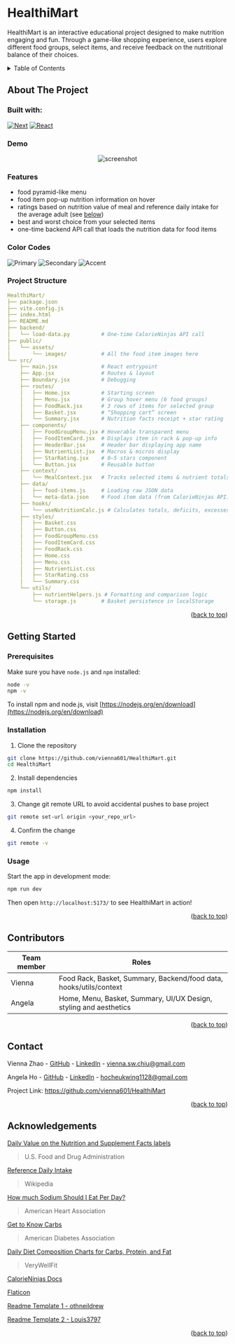 # HealthiMart

HealthiMart is an interactive educational project designed to make nutrition engaging and fun. Through a game-like shopping experience, users explore different food groups, select items, and receive feedback on the nutritional balance of their choices.

<details>
  <summary>Table of Contents</summary>
  <ol>
    <li>
      <a href="#about-the-project">About The Project</a>
    </li>
    <li>
      <a href="#getting-started">Getting Started</a>
      <ul>
        <li><a href="#prerequisites">Prerequisites</a></li>
        <li><a href="#installation">Installation</a></li>
      </ul>
    </li>
    <li><a href="#usage">Usage</a></li>
    <li><a href="#roadmap">Roadmap</a></li>
    <li><a href="#contributing">Contributing</a></li>
    <li><a href="#license">License</a></li>
    <li><a href="#contact">Contact</a></li>
    <li><a href="#acknowledgments">Acknowledgments</a></li>
  </ol>
</details>

## About The Project

### Built with:
[![Next][Next.js]][Next-url] [![React][React.js]][React-url]

### Demo

<div align="center"> 
  <img src="./healthimart-demo.gif" alt="screenshot" />
</div>

### Features

- food pyramid-like menu
- food item pop-up nutrition information on hover
- ratings based on nutrition value of meal and reference daily intake for the average adult (see [below](#acknowledgements))
- best and worst choice from your selected items
- one-time backend API call that loads the nutrition data for food items

### Color Codes
![Primary](https://img.shields.io/badge/Primary%20Color-7A824F?style=for-the-badge)
![Secondary](https://img.shields.io/badge/Secondary%20Color-48502F?style=for-the-badge)
![Accent](https://img.shields.io/badge/Accent-F7EFDA?style=for-the-badge)

### Project Structure

```yaml
HealthiMart/
├── package.json
├── vite.config.js
├── index.html
├── README.md
├── backend/
│   └── load-data.py          # One-time CalorieNinjas API call
├── public/
│   └── assets/
│       └── images/           # All the food item images here
└── src/
    ├── main.jsx              # React entrypoint
    ├── App.jsx               # Routes & layout
    ├── Boundary.jsx          # Debugging
    ├── routes/
    │   ├── Home.jsx          # Starting screen
    │   ├── Menu.jsx          # Group hover menu (6 food groups)
    │   ├── FoodRack.jsx      # 3 rows of items for selected group
    │   ├── Basket.jsx        # “Shopping cart” screen
    │   └── Summary.jsx       # Nutrition facts receipt + star rating
    ├── components/
    │   ├── FoodGroupMenu.jsx # Hoverable transparent menu
    │   ├── FoodItemCard.jsx  # Displays item in rack & pop-up info
    │   ├── HeaderBar.jsx     # Header bar displaying app name
    │   ├── NutrientList.jsx  # Macros & micros display
    │   ├── StarRating.jsx    # 0–5 stars component
    │   └── Button.jsx        # Reusable button
    ├── context/
    │   └── MealContext.jsx   # Tracks selected items & nutrient totals
    ├── data/
    │   ├── food-items.js     # Loading raw JSON data
    │   └── meta-data.json    # Food item data (from CalorieNinjas API)
    ├── hooks/
    │   └── useNutritionCalc.js # Calculates totals, deficits, excesses, ratios
    ├── styles/
    │   ├── Basket.css
    │   ├── Button.css
    │   ├── FoodGroupMenu.css
    │   ├── FoodItemCard.css
    │   ├── FoodRack.css
    │   ├── Home.css
    │   ├── Menu.css
    │   ├── NutrientList.css
    │   ├── StarRating.css
    │   └── Summary.css
    └── utils/
        ├── nutrientHelpers.js # Formatting and comparison logic
        └── storage.js        # Basket persistence in localStorage
```

<p align="right">(<a href="#HealthiMart">back to top</a>)</p>

## Getting Started

### Prerequisites

Make sure you have `node.js` and `npm` installed:

```bash
node -v
npm -v
```

To install npm and node.js, visit [https://nodejs.org/en/download](https://nodejs.org/en/download)

### Installation

1. Clone the repository

```bash
git clone https://github.com/vienna601/HealthiMart.git
cd HealthiMart
```

2. Install dependencies

```bash
npm install
```

3. Change git remote URL to avoid accidental pushes to base project

```bash
git remote set-url origin <your_repo_url>
```

4. Confirm the change

```bash
git remote -v
```

### Usage

Start the app in development mode:

```bash
npm run dev
```

Then open `http://localhost:5173/` to see HealthiMart in action!

<p align="right">(<a href="#HealthiMart">back to top</a>)</p>

## Contributors

| Team member | Roles |
|------------|----------|
| Vienna | Food Rack, Basket, Summary, Backend/food data, hooks/utils/context|
| Angela  | Home, Menu, Basket, Summary, UI/UX Design, styling and aesthetics |

<p align="right">(<a href="#HealthiMart">back to top</a>)</p>

## Contact

Vienna Zhao - [GitHub](https://github.com/vienna601) - [LinkedIn](https://www.linkedin.com/in/vienna-zhao-207b402b5/) - [vienna.sw.chiu@gmail.com](vienna.sw.chiu@gmail.com)

Angela Ho - [GitHub](https://github.com/Angelaho1128) - [LinkedIn](https://www.linkedin.com/in/angela-ho-a08a10304/) - [hocheukwing1128@gmail.com](hocheukwing1128@gmail.com)

Project Link: https://github.com/vienna601/HealthiMart

<p align="right">(<a href="#HealthiMart">back to top</a>)</p>

## Acknowledgements

[Daily Value on the Nutrition and Supplement Facts labels](https://www.fda.gov/food/nutrition-facts-label/daily-value-nutrition-and-supplement-facts-labels)

> U.S. Food and Drug Administration

[Reference Daily Intake](https://en.wikipedia.org/wiki/Reference_Daily_Intake)

> Wikipedia

[How much Sodium Should I Eat Per Day?](https://www.heart.org/en/healthy-living/healthy-eating/eat-smart/sodium/how-much-sodium-should-i-eat-per-day)

> American Heart Association

[Get to Know Carbs](https://diabetes.org/food-nutrition/understanding-carbs/get-to-know-carbs)

> American Diabetes Association

[Daily Diet Composition Charts for Carbs, Protein, and Fat](https://www.verywellfit.com/daily-diet-composition-calculator-charts-carbs-protein-fat-3861072)

> VeryWellFit

[CalorieNinjas Docs](https://calorieninjas.com/api)

[Flaticon](https://www.flaticon.com/)

[Readme Template 1 - othneildrew](https://github.com/othneildrew/Best-README-Template)

[Readme Template 2 - Louis3797](https://github.com/Louis3797/awesome-readme-template?tab=readme-ov-file)

<p align="right">(<a href="#readme-top">back to top</a>)</p>

[Next.js]: https://img.shields.io/badge/next.js-000000?style=for-the-badge&logo=nextdotjs&logoColor=white
[Next-url]: https://nextjs.org/
[React.js]: https://img.shields.io/badge/React-20232A?style=for-the-badge&logo=react&logoColor=61DAFB
[React-url]: https://reactjs.org/
